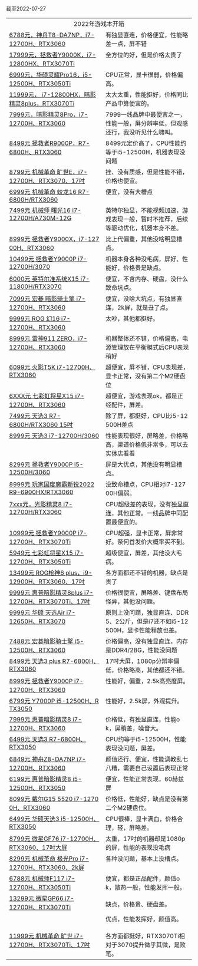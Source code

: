 截至2022-07-27

<table>
<tr><td valign="middle" rowspan="1" colspan="2" style="word-break: break-all;" align="center">2022年游戏本开箱</td></tr>
<tr><td valign="top" colspan="1" rowspan="1"><a target="_blank" href="http://mp.weixin.qq.com/s?__biz=MzA5MzcxNjQwNw==&amp;mid=2649896450&amp;idx=1&amp;sn=b1826d5f76aaac20fa59d26725a557e2&amp;chksm=885f3cdabf28b5ccc58c7d11ed229c9cfb33aa7351902cbcd4953f5ebe7fd05ff5dad68c1950&amp;scene=21#wechat_redirect" textvalue="6788元，神舟T8-DA7NP，i7-12700H、RTX3060" linktype="text" imgurl="" imgdata="null" data-itemshowtype="0" tab="innerlink" data-linktype="2" hasload="1">6788元，神舟T8-DA7NP，i7-12700H、RTX3060</a><br></td><td valign="top" colspan="1" rowspan="1" style="word-break: break-all;">有独显直连，价格便宜，性能略差一点，屏不错<br></td></tr>
<tr><td valign="top" colspan="1" rowspan="1"><a target="_blank" href="http://mp.weixin.qq.com/s?__biz=MzA5MzcxNjQwNw==&amp;mid=2649896228&amp;idx=1&amp;sn=e914ba7e3db010f4aec206c0ee348eab&amp;chksm=885f3ffcbf28b6ea37e9f90b6fb2d10efe05c8fe07022e9c9169f9118251f29facfcac4b6111&amp;scene=21#wechat_redirect" textvalue="17999元，拯救者Y9000K，i7-12800HX、RTX3070Ti" linktype="text" imgurl="" imgdata="null" data-itemshowtype="0" tab="innerlink" data-linktype="2" hasload="1">17999元，拯救者Y9000K，i7-12800HX、RTX3070Ti</a><br></td><td valign="top" colspan="1" rowspan="1" style="word-break: break-all;">全方位的好，但是价格太贵了<br></td></tr>
<tr><td valign="top" colspan="1" rowspan="1"><a target="_blank" href="http://mp.weixin.qq.com/s?__biz=MzA5MzcxNjQwNw==&amp;mid=2649895981&amp;idx=1&amp;sn=55ce1e4258eabec122940272278ac6ce&amp;chksm=885f3ef5bf28b7e3b46a05053722931aa8455dd7a82c8b82db31da6d14d61c9cff33da945ae7&amp;scene=21#wechat_redirect" textvalue="6999元，华硕灵耀Pro16，i5-12500H、RTX3050Ti" linktype="text" imgurl="" imgdata="null" data-itemshowtype="0" tab="innerlink" data-linktype="2" hasload="1">6999元，华硕灵耀Pro16，i5-12500H、RTX3050Ti</a><br></td><td valign="top" colspan="1" rowspan="1" style="word-break: break-all;">CPU正常，显卡很弱，价格偏高。<br></td></tr>
<tr><td valign="top" colspan="1" rowspan="1"><a target="_blank" href="http://mp.weixin.qq.com/s?__biz=MzA5MzcxNjQwNw==&amp;mid=2649895836&amp;idx=1&amp;sn=7ad29a6ab54c9dda9dd557d9aa32a9cc&amp;chksm=885f3944bf28b05233e7bfe188292fe99cc6321098f6a3856c92f305d2c6f6dc07f6a22598c9&amp;scene=21#wechat_redirect" textvalue="11999元， i7-12800HX，暗影精灵8plus，RTX3070Ti" linktype="text" imgurl="" imgdata="null" data-itemshowtype="0" tab="innerlink" data-linktype="2" hasload="1">11999元， i7-12800HX，暗影精灵8plus，RTX3070Ti</a><br></td><td valign="top" colspan="1" rowspan="1" style="word-break: break-all;">太大太重，性能挺好，价格同比产品中算便宜的。<br></td></tr>
<tr><td valign="top" colspan="1" rowspan="1"><a target="_blank" href="http://mp.weixin.qq.com/s?__biz=MzA5MzcxNjQwNw==&amp;mid=2649895594&amp;idx=1&amp;sn=2407d17af398bc88b9d4debc8512e658&amp;chksm=885f3872bf28b16464339864f067e53b102ec3061b1dcf312840a7b923b033bd06fa4fbd96bf&amp;scene=21#wechat_redirect" textvalue="7999元，暗影精灵8Pro，i7-12700H、RTX3060" linktype="text" imgurl="" imgdata="null" data-itemshowtype="0" tab="innerlink" data-linktype="2" hasload="1">7999元，暗影精灵8Pro，i7-12700H、RTX3060</a><br></td><td valign="top" colspan="1" rowspan="1" style="word-break: break-all;">7999一线品牌中最便宜之一，性能一般，屏分辨率低，但观感还行，我没听见什么啸叫。<br></td></tr>
<tr><td valign="top" colspan="1" rowspan="1"><a target="_blank" href="http://mp.weixin.qq.com/s?__biz=MzA5MzcxNjQwNw==&amp;mid=2649895030&amp;idx=1&amp;sn=369da2f5f44861f1cd6f2eee744daf08&amp;chksm=885f3aaebf28b3b84c094ad5e0e9523153c7928d74ce1d0362088f7f1b9ed69cc04ea212b982&amp;scene=21#wechat_redirect" textvalue="8499元 拯救者R9000P，R7-6800H、RTX3060" linktype="text" imgurl="" imgdata="null" data-itemshowtype="0" tab="innerlink" data-linktype="2" hasload="1">8499元 拯救者R9000P，R7-6800H、RTX3060</a><br></td><td valign="top" colspan="1" rowspan="1" style="word-break: break-all;">8499元定价高了，CPU性能约等于i5-12500H，机器表现没问题<br></td></tr>
<tr><td valign="top" colspan="1" rowspan="1"><a target="_blank" href="http://mp.weixin.qq.com/s?__biz=MzA5MzcxNjQwNw==&amp;mid=2649894918&amp;idx=1&amp;sn=ad1b9db977b1270bd5f737ba222e2159&amp;chksm=885f3adebf28b3c8d2c312b726b9fe0bd43762dc6c5684f44e838b8f09aef42027993356ea0f&amp;scene=21#wechat_redirect" textvalue="8799元 机械革命 旷世E，i7-12700H、RTX3070、17吋" linktype="text" imgurl="" imgdata="null" data-itemshowtype="0" tab="innerlink" data-linktype="2" hasload="1">8799元 机械革命 旷世E，i7-12700H、RTX3070、17吋</a><br></td><td valign="top" colspan="1" rowspan="1" style="word-break: break-all;">挫、没有质感，但是性能不错，价格也便宜。<br></td></tr>
<tr><td valign="top" colspan="1" rowspan="1"><a target="_blank" href="http://mp.weixin.qq.com/s?__biz=MzA5MzcxNjQwNw==&amp;mid=2649894681&amp;idx=1&amp;sn=633181bab70114b848516b7ad9aee294&amp;chksm=885f25c1bf28acd7359f493946826f2693c20c58b7a1c2112e52df37d88697a52744857a8201&amp;scene=21#wechat_redirect" textvalue="6999元 机械革命 蛟龙16 R7-6800H/RTX3060" linktype="text" imgurl="" imgdata="null" data-itemshowtype="0" tab="innerlink" data-linktype="2" hasload="1">6999元 机械革命 蛟龙16 R7-6800H/RTX3060</a><br></td><td valign="top" colspan="1" rowspan="1" style="word-break: break-all;">便宜，没有大槽点<br></td></tr>
<tr><td valign="top" colspan="1" rowspan="1"><a target="_blank" href="http://mp.weixin.qq.com/s?__biz=MzA5MzcxNjQwNw==&amp;mid=2649894575&amp;idx=1&amp;sn=fa1585ad947a1295f1f16706be3257bf&amp;chksm=885f2477bf28ad613c68617084310404510cb2323a2aaf05d237ae59bf03f7ab1cf161ca3e77&amp;scene=21#wechat_redirect" textvalue="7499元 机械师 曙光16 i7-12700H/A730M-12G" linktype="text" imgurl="" imgdata="null" data-itemshowtype="0" tab="innerlink" data-linktype="2" hasload="1">7499元 机械师 曙光16 i7-12700H/A730M-12G</a><br></td><td valign="top" colspan="1" rowspan="1" style="word-break: break-all;">英特尔独显，不能视频加速，游戏表现一般，暂时不推荐，后续等驱动优化，机器本身不差。<br></td></tr>
<tr><td valign="top" colspan="1" rowspan="1" style="word-break: break-all;"><a target="_blank" href="http://mp.weixin.qq.com/s?__biz=MzA5MzcxNjQwNw==&amp;mid=2649894464&amp;idx=1&amp;sn=61314c914ade0a9a5ea532c1872acfc9&amp;chksm=885f2498bf28ad8efa5893dd39690c61b0e8e3ebc4a897ffe0daf41552ff8d191e1d3ad0e34f&amp;scene=21#wechat_redirect" textvalue="8999元 拯救者Y9000X，i7-12700H、RTX3060" linktype="text" imgurl="" imgdata="null" data-itemshowtype="0" tab="innerlink" data-linktype="2" hasload="1">8999元 拯救者Y9000X，i7-12700H、RTX3060</a><br></td><td valign="top" colspan="1" rowspan="1" style="word-break: break-all;">比上代偏重，其他没啥明显槽点。<br></td></tr>
<tr><td valign="top" colspan="1" rowspan="1"><a target="_blank" href="http://mp.weixin.qq.com/s?__biz=MzA5MzcxNjQwNw==&amp;mid=2649894172&amp;idx=1&amp;sn=b5d39c462e4246f268c963cd83ee7373&amp;chksm=885f27c4bf28aed2c3e9368852344292220dc9a9e719831c59aee325655be5293531e45bffb0&amp;scene=21#wechat_redirect" textvalue="10499元 拯救者Y9000P i7-12700H/3070" linktype="text" imgurl="" imgdata="null" data-itemshowtype="0" tab="innerlink" data-linktype="2" hasload="1">10499元 拯救者Y9000P i7-12700H/3070</a><br></td><td valign="top" colspan="1" rowspan="1" style="word-break: break-all;">机器本身各种没毛病，屏好、性能好，价格贵是缺点。<br></td></tr>
<tr><td valign="top" colspan="1" rowspan="1"><a target="_blank" href="http://mp.weixin.qq.com/s?__biz=MzA5MzcxNjQwNw==&amp;mid=2649894067&amp;idx=1&amp;sn=e5ad94a025e8bd8f8b76a4b836b159d3&amp;chksm=885f266bbf28af7d99107f20ff459bf3c6d00c45ddb95a9f5fe02da5084d57d35436604293ca&amp;scene=21#wechat_redirect" textvalue="6000元 英特尔准系统X15 i7-11800H/RTX3070" linktype="text" imgurl="" imgdata="null" data-itemshowtype="0" tab="innerlink" data-linktype="2" hasload="1">6000元 英特尔准系统X15 i7-11800H/RTX3070</a><br></td><td valign="top" colspan="1" rowspan="1" style="word-break: break-all;">便宜，不含内存、硬盘，没什么致命坑点。<br></td></tr>
<tr><td valign="top" colspan="1" rowspan="1"><a target="_blank" href="http://mp.weixin.qq.com/s?__biz=MzA5MzcxNjQwNw==&amp;mid=2649893896&amp;idx=1&amp;sn=bbef1a2a18daa563ac4bd7510e60cbde&amp;chksm=885f26d0bf28afc66f92b18ad579ab11742611fd70aa0c289b8acdedc3b027b0c60004285924&amp;scene=21#wechat_redirect" textvalue="7099元 宏碁 暗影骑士擎 i7-12700H、RTX3060" linktype="text" imgurl="" imgdata="null" data-itemshowtype="0" tab="innerlink" data-linktype="2" wah-hotarea="click" hasload="1">7099元 宏碁 暗影骑士擎 i7-12700H、RTX3060</a><br></td><td valign="top" colspan="1" rowspan="1" style="word-break: break-all;">便宜，没啥大坑点，有独显直连，2k屏，就是丑了点。<br></td></tr>
  <tr><td valign="top" colspan="1" rowspan="1"><a target="_blank" href="http://mp.weixin.qq.com/s?__biz=MzA5MzcxNjQwNw==&amp;mid=2649893818&amp;idx=1&amp;sn=5d0cd500050ebf58269703e1dd61c14d&amp;chksm=885f2162bf28a874c9a1fcf63d2c866198a9dd24ccfad168812f4fb0cdf206958755bc8bc062&amp;scene=21#wechat_redirect" textvalue="9999元 ROG 幻16 i7-12700H、RTX3060" linktype="text" imgurl="" imgdata="null" data-itemshowtype="0" tab="innerlink" data-linktype="2" wah-hotarea="click" hasload="1">9999元 ROG 幻16 i7-12700H、RTX3060</a><br></td><td valign="top" colspan="1" rowspan="1" style="word-break: break-all;">太吵，其他都挺好。<br></td></tr>
  <tr><td valign="top" colspan="1" rowspan="1"><a target="_blank" href="http://mp.weixin.qq.com/s?__biz=MzA5MzcxNjQwNw==&amp;mid=2649893375&amp;idx=1&amp;sn=5eeed876da71e028c9271dd0ced3d190&amp;chksm=885f2327bf28aa31933aa0cbff1ad24ef884a6505196305b05036046f2bfca95a93dcbe8cad3&amp;scene=21#wechat_redirect" textvalue="8999元 雷神911 ZERO，i7-12700H、RTX3060" linktype="text" imgurl="" imgdata="null" data-itemshowtype="0" tab="innerlink" data-linktype="2" wah-hotarea="click" hasload="1">8999元 雷神911 ZERO，i7-12700H、RTX3060</a><br></td><td valign="top" colspan="1" rowspan="1" style="word-break: break-all;">机器整体还不错，价格偏高，电源管理放在平衡模式后CPU表现稍好<br></td></tr>
  <tr><td valign="top" colspan="1" rowspan="1"><a target="_blank" href="http://mp.weixin.qq.com/s?__biz=MzA5MzcxNjQwNw==&amp;mid=2649893192&amp;idx=1&amp;sn=e083f3d1c49be371bc662ae461b7b915&amp;chksm=885f2390bf28aa86944e850722fb6772b18214d7bbaa639bb5c232236c29c857805252e51f98&amp;scene=21#wechat_redirect" textvalue="6099元 火影T5K i7-12700H、RTX3060" linktype="text" imgurl="" imgdata="null" data-itemshowtype="0" tab="innerlink" data-linktype="2" wah-hotarea="click" hasload="1">6099元 火影T5K i7-12700H、RTX3060</a><br></td><td valign="top" colspan="1" rowspan="1" style="word-break: break-all;">超便宜，屏不错，CPU表现差，显卡正常，没有第二个M2硬盘位<br></td></tr>
  <tr><td valign="top" colspan="1" rowspan="1"><a target="_blank" href="http://mp.weixin.qq.com/s?__biz=MzA5MzcxNjQwNw==&amp;mid=2649892156&amp;idx=1&amp;sn=4854a0f54d65bb2e2e00b8e512c4a9ae&amp;chksm=885f2fe4bf28a6f2b682fc110cbb0a8da46a2586061d7f1eba47c054aefd9d4bbefa50ab4d6a&amp;scene=21#wechat_redirect" textvalue="6XXX元 七彩虹将星X15 i7-12700H、RTX3060" linktype="text" imgurl="" imgdata="null" data-itemshowtype="0" tab="innerlink" data-linktype="2" wah-hotarea="click" hasload="1">6XXX元 七彩虹将星X15 i7-12700H、RTX3060</a><br></td><td valign="top" colspan="1" rowspan="1" style="word-break: break-all;">超便宜，游戏表现ok，都是正经配件，屏差。<br></td></tr>
  <tr><td valign="top" colspan="1" rowspan="1"><a target="_blank" href="http://mp.weixin.qq.com/s?__biz=MzA5MzcxNjQwNw==&amp;mid=2649892582&amp;idx=1&amp;sn=663b713140b40e108f7fdf91b653cd92&amp;chksm=885f2c3ebf28a528be151b1a24bd2e85b7a1c2e8f636406e074658899719c8458244ad9afbf1&amp;scene=21#wechat_redirect" textvalue="7499元 天选3 R7-6800H/RTX3060 15吋" linktype="text" imgurl="" imgdata="null" data-itemshowtype="0" tab="innerlink" data-linktype="2" wah-hotarea="click" hasload="1">7499元 天选3 R7-6800H/RTX3060 15吋</a><br></td><td valign="top" colspan="1" rowspan="1" style="word-break: break-all;">除了屏，都挺好，CPU比i5-12500H差点<br></td></tr>
  <tr><td valign="top" colspan="1" rowspan="1"><a target="_blank" href="http://mp.weixin.qq.com/s?__biz=MzA5MzcxNjQwNw==&amp;mid=2649891873&amp;idx=1&amp;sn=9a9a75a00382bc75d14410a3f4d5c432&amp;chksm=885f2ef9bf28a7ef705ca7fb48e0f85420b42c30fff92cec20b690ebf63768227a3c41b994ab&amp;scene=21#wechat_redirect" textvalue="8999元 天选3 i7-12700H/3060" linktype="text" imgurl="" imgdata="null" data-itemshowtype="0" tab="innerlink" data-linktype="2" wah-hotarea="click" hasload="1">8999元 天选3 i7-12700H/3060</a><br></td><td valign="top" colspan="1" rowspan="1" style="word-break: break-all;">性能表现很好，屏略差，价格略高，渠道价格低非常多，可以去实体店看看<br></td></tr>
  <tr><td valign="top" colspan="1" rowspan="1"><a target="_blank" href="http://mp.weixin.qq.com/s?__biz=MzA5MzcxNjQwNw==&amp;mid=2649891803&amp;idx=1&amp;sn=a49c3aa30f322424516b74e08373829c&amp;chksm=885f2903bf28a0156f1b165c1e5f4e3cf6943ba4da3dcbae971ae443ae9de110b3bea7996ffc&amp;scene=21#wechat_redirect" textvalue="8299元 拯救者Y9000P i5-12500H/3060" linktype="text" imgurl="" imgdata="null" data-itemshowtype="0" tab="innerlink" data-linktype="2" wah-hotarea="click" hasload="1">8299元 拯救者Y9000P i5-12500H/3060</a><br></td><td valign="top" colspan="1" rowspan="1" style="word-break: break-all;">屏是大优点，其他没有明显槽点。<br></td></tr>
  <tr><td valign="top" colspan="1" rowspan="1"><a target="_blank" href="http://mp.weixin.qq.com/s?__biz=MzA5MzcxNjQwNw==&amp;mid=2649891748&amp;idx=1&amp;sn=a3f2d9c427a8e0d87fd4d5ffb19aa0e8&amp;chksm=885f297cbf28a06aef37b34a1b2fd9273d897373f0b31a0ee41af2c01a22c933ade12ba93073&amp;scene=21#wechat_redirect" textvalue="8999元 玩家国度魔霸新锐2022 R9-6900HX/RTX3060" linktype="text" imgurl="" imgdata="null" data-itemshowtype="0" tab="innerlink" data-linktype="2" wah-hotarea="click" hasload="1">8999元 玩家国度魔霸新锐2022 R9-6900HX/RTX3060</a><br></td><td valign="top" colspan="1" rowspan="1" style="word-break: break-all;">没致命槽点，CPU相对i7-12700H偏弱。<br></td></tr>
  <tr><td valign="top" colspan="1" rowspan="1"><a target="_blank" href="http://mp.weixin.qq.com/s?__biz=MzA5MzcxNjQwNw==&amp;mid=2649891655&amp;idx=1&amp;sn=b25d1dc27ae555a78e3cf2f1cc97ba92&amp;chksm=885f299fbf28a08916b08ed79d9d6ec14588123239da3603af2f73bdc5c571e95a04e415f8e9&amp;scene=21#wechat_redirect" textvalue="7xxx元，光影精灵8 i7-12700H/RTX3060" linktype="text" imgurl="" imgdata="null" data-itemshowtype="0" tab="innerlink" data-linktype="2" wah-hotarea="click" hasload="1">7xxx元，光影精灵8 i7-12700H/RTX3060</a><br></td><td valign="top" colspan="1" rowspan="1" style="word-break: break-all;">CPU超级差的表现，没有独显直连，其他正常。一线品牌中同配置最便宜的。<br></td></tr>
  <tr><td valign="top" colspan="1" rowspan="1"><a target="_blank" href="http://mp.weixin.qq.com/s?__biz=MzA5MzcxNjQwNw==&amp;mid=2649891585&amp;idx=1&amp;sn=c147905e819d51136d86e8c3331c844f&amp;chksm=885f29d9bf28a0cf2a0afc0a79f1b01038b1065fd3139d75d07845d9981612642d06b9f0111b&amp;scene=21#wechat_redirect" textvalue="10999元 拯救者Y9000P i7-12700H、RTX3070Ti" linktype="text" imgurl="" imgdata="null" data-itemshowtype="0" tab="innerlink" data-linktype="2" wah-hotarea="click" hasload="1">10999元 拯救者Y9000P i7-12700H、RTX3070Ti</a><br></td><td valign="top" colspan="1" rowspan="1" style="word-break: break-all;">CPU超强，显卡正常，屏非常好。奈何首发价大概率买不到。<br></td></tr>
  <tr><td valign="top" colspan="1" rowspan="1"><a target="_blank" href="http://mp.weixin.qq.com/s?__biz=MzA5MzcxNjQwNw==&amp;mid=2649891454&amp;idx=1&amp;sn=2b1646e57a9f36f3d81ba27a8ffe1b5c&amp;chksm=885f28a6bf28a1b04c6b98f891d6f563ed53bbc3429df7e5cf52fbda307bafc489271061a7b2&amp;scene=21#wechat_redirect" textvalue="5949元 七彩虹将星X15 i7-12700H、RTX3050Ti" linktype="text" imgurl="" imgdata="null" data-itemshowtype="0" tab="innerlink" data-linktype="2" wah-hotarea="click" hasload="1">5949元 七彩虹将星X15 i7-12700H、RTX3050Ti</a><br></td><td valign="top" colspan="1" rowspan="1" style="word-break: break-all;">超级便宜，屏差，其他没大毛病。<br></td></tr>
  <tr><td valign="top" colspan="1" rowspan="1"><a target="_blank" href="http://mp.weixin.qq.com/s?__biz=MzA5MzcxNjQwNw==&amp;mid=2649891347&amp;idx=1&amp;sn=3dd2264b0a68ca4cedc679b3c9195439&amp;chksm=885f28cbbf28a1dd880bbd5c612bc2f4a0ddc0f548e551c2c2cfac21b150787f53ada952899b&amp;scene=21#wechat_redirect" textvalue="13499元 ROG枪神6 plus，i9-12900H、RTX3060、17吋" linktype="text" imgurl="" imgdata="null" data-itemshowtype="0" tab="innerlink" data-linktype="2" wah-hotarea="click" hasload="1">13499元 ROG枪神6 plus，i9-12900H、RTX3060、17吋</a><br></td><td valign="top" colspan="1" rowspan="1" style="word-break: break-all;">各方面都还不错的机器，缺点是贵了<br></td></tr>
  <tr><td valign="top" colspan="1" rowspan="1"><a target="_blank" href="http://mp.weixin.qq.com/s?__biz=MzA5MzcxNjQwNw==&amp;mid=2649891281&amp;idx=1&amp;sn=f95cfd3cd67cda26a315ffb5e6161c6a&amp;chksm=885f2b09bf28a21fce551e904dbb4a62be53df42da55c57b3c41cbc079c2a74585c92fb317de&amp;scene=21#wechat_redirect" textvalue="9999元 惠普暗影精灵8plus i7-12700H、RTX3070Ti、17吋" linktype="text" imgurl="" imgdata="null" data-itemshowtype="0" tab="innerlink" data-linktype="2" wah-hotarea="click" hasload="1">9999元 惠普暗影精灵8plus i7-12700H、RTX3070Ti、17吋</a><br></td><td valign="top" colspan="1" rowspan="1" style="word-break: break-all;">价格很便宜，屏略差、键盘布局怪异，其他没问题。<br></td></tr>
  <tr><td valign="top" colspan="1" rowspan="1"><a target="_blank" href="http://mp.weixin.qq.com/s?__biz=MzA5MzcxNjQwNw==&amp;mid=2649891120&amp;idx=1&amp;sn=003fef9269f31b62a703dada21d905e6&amp;chksm=885f2be8bf28a2fe6dada1b9be99a82ebfe8a2cd257c5126e465b41a568f23221b213ee1b510&amp;scene=21#wechat_redirect" textvalue="9999元 华硕 天选Air i7-12650H、RTX3070" linktype="text" imgurl="" imgdata="null" data-itemshowtype="0" tab="innerlink" data-linktype="2" wah-hotarea="click" hasload="1">9999元 华硕 天选Air i7-12650H、RTX3070</a><br></td><td valign="top" colspan="1" rowspan="1" style="word-break: break-all;">原则上没问题，独显直连、DDR5、2公斤，但是i7还不如i5-12500H，显卡性能释放也差。<br></td></tr>
  <tr><td valign="top" colspan="1" rowspan="1"><a target="_blank" href="http://mp.weixin.qq.com/s?__biz=MzA5MzcxNjQwNw==&amp;mid=2649890893&amp;idx=1&amp;sn=22ab054ede761bd8b568886ace5d4bd9&amp;chksm=885f2a95bf28a383fd60087f56526a114b7d6b3b336bd5e83a4d70d7f001e4ad80a7edd09208&amp;scene=21#wechat_redirect" textvalue="7488元 宏碁暗影骑士擎 i5-12500H、RTX3060" linktype="text" imgurl="" imgdata="null" data-itemshowtype="0" tab="innerlink" data-linktype="2" wah-hotarea="click" hasload="1">7488元 宏碁暗影骑士擎 i5-12500H、RTX3060</a><br></td><td valign="top" colspan="1" rowspan="1" style="word-break: break-all;">价格偏高，没有独显直连，内存是DDR4/2BG，性能没问题<br></td></tr>
  <tr><td valign="top" colspan="1" rowspan="1" style="word-break: break-all;"><a target="_blank" href="http://mp.weixin.qq.com/s?__biz=MzA5MzcxNjQwNw==&amp;mid=2649890828&amp;idx=1&amp;sn=26e61b209b3324309c159bdc800b50a7&amp;chksm=885f2ad4bf28a3c2bd551dc7878b9b7403f49750724982b301f217485e35b974c8509f8fc70e&amp;scene=21#wechat_redirect" textvalue="8499元 天选3 plus R7-6800H、RTX3060" linktype="text" imgurl="" imgdata="null" data-itemshowtype="0" tab="innerlink" data-linktype="2" wah-hotarea="click" hasload="1">8499元 天选3 plus R7-6800H、RTX3060</a><br></td><td valign="top" colspan="1" rowspan="1" style="word-break: break-all;">17吋大屏，1080p分辨率偏低，价格略高，其他都还不错。<br></td></tr>
  <tr><td valign="top" colspan="1" rowspan="1"><a target="_blank" href="http://mp.weixin.qq.com/s?__biz=MzA5MzcxNjQwNw==&amp;mid=2649890766&amp;idx=1&amp;sn=fbc315cd3cf11fca9f3bf378589fb133&amp;chksm=885f1516bf289c0057e9981c6b52780bdd072c262d57fd948de3fc4f8f60a01d513065e2142a&amp;scene=21#wechat_redirect" textvalue="8999元 拯救者Y9000P i7-12700H、RTX3060" linktype="text" imgurl="" imgdata="null" data-itemshowtype="0" tab="innerlink" data-linktype="2" wah-hotarea="click" hasload="1">8999元 拯救者Y9000P i7-12700H、RTX3060</a><br></td><td valign="top" colspan="1" rowspan="1" style="word-break: break-all;">性能好，偏重，2.5k高亮度屏。<br></td></tr>
  <tr><td valign="top" colspan="1" rowspan="1" style="word-break: break-all;"><a target="_blank" href="http://mp.weixin.qq.com/s?__biz=MzA5MzcxNjQwNw==&amp;mid=2649890771&amp;idx=1&amp;sn=7cedb0f1eb9bf2c74156d2423153b016&amp;chksm=885f150bbf289c1de66f7c8627f57d44446de7d49201603bef59a01ba4609a8b87d73c3f8f57&amp;scene=21#wechat_redirect" textvalue="6799元 Y7000P i5-12500H、RTX3050" linktype="text" imgurl="" imgdata="null" data-itemshowtype="0" tab="innerlink" data-linktype="2" wah-hotarea="click" hasload="1">6799元 Y7000P i5-12500H、RTX3050</a><br></td><td valign="top" colspan="1" rowspan="1" style="word-break: break-all;">性能好，2.5k屏，外观提升。<br></td></tr>
  <tr><td valign="top" colspan="1" rowspan="1"><a target="_blank" href="http://mp.weixin.qq.com/s?__biz=MzA5MzcxNjQwNw==&amp;mid=2649890648&amp;idx=1&amp;sn=4216cc60fb12d5df9d3843186de1ce3f&amp;chksm=885f1580bf289c9694f1ff2232fd4dd658fff594c018a291295410d42ce74152da5ef56da297&amp;scene=21#wechat_redirect" textvalue="7999元 惠普暗影精灵8 i7-12700H、RTX3060" linktype="text" imgurl="" imgdata="null" data-itemshowtype="0" tab="innerlink" data-linktype="2" wah-hotarea="click" hasload="1">7999元 惠普暗影精灵8 i7-12700H、RTX3060</a><br></td><td valign="top" colspan="1" rowspan="1" style="word-break: break-all;">价格低，有独显直连，性能ok，屏稍差，噪音大。<br></td></tr>
  <tr><td valign="top" colspan="1" rowspan="1"><a target="_blank" href="http://mp.weixin.qq.com/s?__biz=MzA5MzcxNjQwNw==&amp;mid=2649890551&amp;idx=1&amp;sn=9378bed53edcb6812d5e50377eac02f1&amp;chksm=885f142fbf289d39136c2eae95d2679989a79d02aa3c52531722cc602eb07edf595ab7c22bf4&amp;scene=21#wechat_redirect" textvalue="6499元 天选3 R7-6800H、RTX3050" linktype="text" imgurl="" imgdata="null" data-itemshowtype="0" tab="innerlink" data-linktype="2" wah-hotarea="click" hasload="1">6499元 天选3 R7-6800H、RTX3050</a><br></td><td valign="top" colspan="1" rowspan="1" style="word-break: break-all;">CPU约等于i5-12500H，性能表现没问题，屏差。<br></td></tr>
  <tr><td valign="top" colspan="1" rowspan="1"><a target="_blank" href="http://mp.weixin.qq.com/s?__biz=MzA5MzcxNjQwNw==&amp;mid=2649890486&amp;idx=1&amp;sn=53ad6bd677d42741f3f66f054b1afe13&amp;chksm=885f146ebf289d7810f94941dfb3b1e957061241ab0620344506ade0cdf415ab49edeeadcfac&amp;scene=21#wechat_redirect" textvalue="6849元 神舟Z8-DA7NP i7-12700H、RTX3060" linktype="text" imgurl="" imgdata="null" data-itemshowtype="0" tab="innerlink" data-linktype="2" wah-hotarea="click" hasload="1">6849元 神舟Z8-DA7NP i7-12700H、RTX3060</a><br></td><td valign="top" colspan="1" rowspan="1" style="word-break: break-all;">颜值还行、便宜，性能调教乱七八糟，需要自己设置后表现正常<br></td></tr>
  <tr><td valign="top" colspan="1" rowspan="1"><a target="_blank" href="http://mp.weixin.qq.com/s?__biz=MzA5MzcxNjQwNw==&amp;mid=2649890436&amp;idx=1&amp;sn=c7b5cc3e958d23722ef71c4a08480319&amp;chksm=885f145cbf289d4a6c5aef9b8b02a2a2a019af03134183b5921cec7eecfc3fd04b56b1025f9a&amp;scene=21#wechat_redirect" textvalue="6199元 惠普暗影精灵8 i5-12500H、RTX3050" linktype="text" imgurl="" imgdata="null" data-itemshowtype="0" tab="innerlink" data-linktype="2" wah-hotarea="click" hasload="1">6199元 惠普暗影精灵8 i5-12500H、RTX3050</a><br></td><td valign="top" colspan="1" rowspan="1" style="word-break: break-all;">便宜，性能正常表现，60赫兹屏<br></td></tr>
  <tr><td valign="top" colspan="1" rowspan="1" style="word-break: break-all;"><a target="_blank" href="http://mp.weixin.qq.com/s?__biz=MzA5MzcxNjQwNw==&amp;mid=2649890369&amp;idx=1&amp;sn=929d26c1aaaf99aa3df93284a7d20721&amp;chksm=885f1499bf289d8f9cb90cfb0ee793f0ffe2bd80997ca9be813ee178d757a1acf679f2e33da1&amp;scene=21#wechat_redirect" textvalue="8099元 戴尔G15 5520 i7-12700H、RTX3060" linktype="text" imgurl="" imgdata="null" data-itemshowtype="0" tab="innerlink" data-linktype="2" wah-hotarea="click" hasload="1">8099元 戴尔G15 5520 i7-12700H、RTX3060</a><br></td><td valign="top" colspan="1" rowspan="1" style="word-break: break-all;">价格低，性能好，缺点是没有第二个M2硬盘位。<br></td></tr>
  <tr><td valign="top" colspan="1" rowspan="1"><a target="_blank" href="http://mp.weixin.qq.com/s?__biz=MzA5MzcxNjQwNw==&amp;mid=2649890316&amp;idx=1&amp;sn=ece485484517d88e530559eee8f8a98a&amp;chksm=885f14d4bf289dc25b705777b157cd650c6dadee3ef3c342ddc39746c30f51c0cd328ba9bdc8&amp;scene=21#wechat_redirect" textvalue="6499元 华硕天选3 i5-12500H、RTX3050" linktype="text" imgurl="" imgdata="null" data-itemshowtype="0" tab="innerlink" data-linktype="2" wah-hotarea="click" hasload="1">6499元 华硕天选3 i5-12500H、RTX3050</a><br></td><td valign="top" colspan="1" rowspan="1" style="word-break: break-all;">CPU很棒，显卡满血，价格合理，轻，屏略差。</td></tr>
  <tr><td valign="top" colspan="1" rowspan="1"><a target="_blank" href="http://mp.weixin.qq.com/s?__biz=MzA5MzcxNjQwNw==&amp;mid=2649890236&amp;idx=1&amp;sn=3782360dd4e3b4d6da4c1701df197389&amp;chksm=885f1764bf289e725812eee60c7775b25355821f5f7674291f273092ed705259399540bd5a8a&amp;scene=21#wechat_redirect" textvalue="8799元 微星GF76 i7-12700H、RTX3060、17吋大屏" linktype="text" imgurl="" imgdata="null" data-itemshowtype="0" tab="innerlink" data-linktype="2" wah-hotarea="click" hasload="1">8799元 微星GF76 i7-12700H、RTX3060、17吋大屏</a><br></td><td valign="top" colspan="1" rowspan="1" style="word-break: break-all;">太重，17吋的机器却是1080p的屏，性能的表现没毛病<br></td></tr>
  <tr><td valign="top" colspan="1" rowspan="1"><a target="_blank" href="http://mp.weixin.qq.com/s?__biz=MzA5MzcxNjQwNw==&amp;mid=2649890134&amp;idx=1&amp;sn=142a260d217c999763b4604af64d5101&amp;chksm=885f178ebf289e9856802b3497e9e31158377210da0d6773495f48b03d9938fe5d8627ba507b&amp;scene=21#wechat_redirect" textvalue="8299元 机械革命 极光Pro i7-12700H、RTX3060、2k屏" linktype="text" imgurl="" imgdata="null" data-itemshowtype="0" tab="innerlink" data-linktype="2" wah-hotarea="click" hasload="1">8299元 机械革命 极光Pro i7-12700H、RTX3060、2k屏</a><br></td><td valign="top" colspan="1" rowspan="1" style="word-break: break-all;">各种没问题，基本上没槽点。<br></td></tr>
  <tr><td valign="top" colspan="1" rowspan="1"><a target="_blank" href="http://mp.weixin.qq.com/s?__biz=MzA5MzcxNjQwNw==&amp;mid=2649890041&amp;idx=1&amp;sn=009a437e1167de5097f470caecb51571&amp;chksm=885f1621bf289f378ac6daaa740ee2cf8f1b74ac942b023366ee3621f968d81a7115580456d1&amp;scene=21#wechat_redirect" textvalue="6788元 机械师F117 i7-12700H、RTX3050Ti" linktype="text" imgurl="" imgdata="null" data-itemshowtype="0" tab="innerlink" data-linktype="2" wah-hotarea="click" hasload="1">6788元 机械师F117 i7-12700H、RTX3050Ti</a><br></td><td valign="top" colspan="1" rowspan="1" style="word-break: break-all;">便宜，都是正品配件，颜值ok，散热一般，性能发挥一般。<br></td></tr>
  <tr><td valign="top" colspan="1" rowspan="1"><a target="_blank" href="http://mp.weixin.qq.com/s?__biz=MzA5MzcxNjQwNw==&amp;mid=2649889922&amp;idx=1&amp;sn=ff27f88927c0db36e8ecb9a83808410a&amp;chksm=885f165abf289f4c0c980e36958b61df35cd8157efdff330e2561f9552a99f2fc7fa5438a036&amp;scene=21#wechat_redirect" textvalue="13299元 微星GP66 i7-12700H、RTX3070Ti" linktype="text" imgurl="" imgdata="null" data-itemshowtype="0" tab="innerlink" data-linktype="2" wah-hotarea="click" hasload="1">13299元 微星GP66 i7-12700H、RTX3070Ti</a><br></td><td valign="top" colspan="1" rowspan="1" style="word-break: break-all;"><p>缺点，价格贵、硬盘差。</p><p>优点，性能发挥好，颜值高。</p></td></tr>
  <tr><td width="268" valign="top"><a target="_blank" href="http://mp.weixin.qq.com/s?__biz=MzA5MzcxNjQwNw==&amp;mid=2649889694&amp;idx=1&amp;sn=f0dfc549ba996b7e24e60ff5d7086074&amp;chksm=885f1146bf28985059e39895e0de8da722f9fc24044737860e4653964ba46ed584823afee33c&amp;scene=21#wechat_redirect" textvalue="11999元 机械革命 旷世 i7-12700H、RTX3070Ti、17吋" linktype="text" imgurl="" imgdata="null" data-itemshowtype="0" tab="innerlink" data-linktype="2" wah-hotarea="click" hasload="1">11999元 机械革命 旷世 i7-12700H、RTX3070Ti、17吋</a><br></td><td width="268" valign="top" style="word-break: break-all;">各方面都挺好，RTX3070Ti相对于3070提升微乎其微，是败笔。<br></td></tr>
</table>
